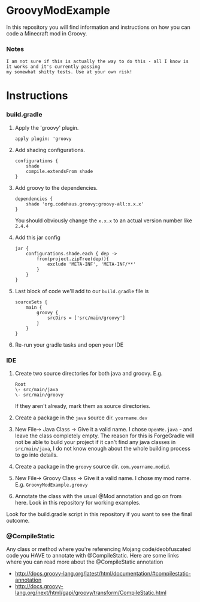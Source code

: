 # GroovyModExample

In this repository you will find information and instructions on how you can code a Minecraft mod in Groovy.

### Notes
    I am not sure if this is actually the way to do this - all I know is it works and it's currently passing
    my somewhat shitty tests. Use at your own risk!

# Instructions

### build.gradle

1. Apply the 'groovy' plugin.  

    ```apply plugin: 'groovy```

2. Add shading configurations.

    ```
    configurations {
        shade
        compile.extendsFrom shade
    }
    ```
    
3. Add groovy to the dependencies.

    ```
    dependencies {
        shade 'org.codehaus.groovy:groovy-all:x.x.x'
    }
    ```
    
    You should obviously change the `x.x.x` to an actual version number like `2.4.4`
    
4. Add this jar config

    ```
    jar {
        configurations.shade.each { dep ->
            from(project.zipTree(dep)){
                exclude 'META-INF', 'META-INF/**'
            }
        }
    }
    ```
    
5. Last block of code we'll add to our `build.gradle` file is

    ```
    sourceSets {
        main {
            groovy {
                srcDirs = ['src/main/groovy']
            }
        }
    }
    ```

6. Re-run your gradle tasks and open your IDE

### IDE
1. Create two source directories for both java and groovy. E.g.
 
    ```
    Root
    \- src/main/java
    \- src/main/groovy
    ```
    
    If they aren't already, mark them as source directories.
    
3. Create a package in the `java` source dir. `yourname.dev`
4. New File-> Java Class -> Give it a valid name. I chose `OpenMe.java` - and leave the class completely empty. The reason for this is ForgeGradle will not be able to build your project if it can't find any java classes in `src/main/java`, I do not know enough about the whole building process to go into details.
5. Create a package in the `groovy` source dir. `com.yourname.modid`.
6. New File-> Groovy Class -> Give it a valid name. I chose my mod name. E.g. `GroovyModExample.groovy`
7. Annotate the class with the usual @Mod annotation and go on from here. Look in this repository for working examples.

Look for the build.gradle script in this repository if you want to see the final outcome.

### @CompileStatic

Any class or method where you're referencing Mojang code/deobfuscated code you HAVE to annotate with @CompileStatic.
Here are some links where you can read more about the @CompileStatic annotation 
* http://docs.groovy-lang.org/latest/html/documentation/#compilestatic-annotation
* http://docs.groovy-lang.org/next/html/gapi/groovy/transform/CompileStatic.html
